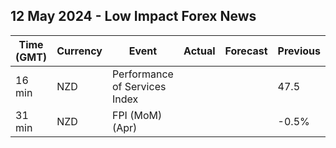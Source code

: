 ## 12 May 2024 - Low Impact Forex News

| Time (GMT) | Currency | Event | Actual | Forecast | Previous |
|------|----------|-------|--------|----------|----------|
| 16 min | NZD | Performance of Services Index |  |  | 47.5 |
| 31 min | NZD | FPI (MoM) (Apr) |  |  | -0.5% |
